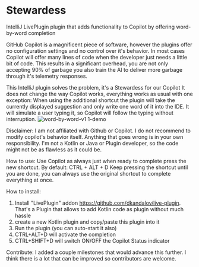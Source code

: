 # Stewardess
IntelliJ LivePlugin plugin that adds functionality to Copilot by offering word-by-word completion

GitHub Copilot is a magnificent piece of software, however the plugins offer no configuration settings and no control over it's behavior.
In most cases Copilot will offer many lines of code when the developer just needs a little bit of code.
This results in a significant overhead, you are not only accepting 90% of garbage you also train the AI to deliver more garbage through it's telemetry responses.

This IntelliJ plugin solves the problem, it's a Stewardess for our Copilot
It does not change the way Copilot works, everything works as usual with one exception:
When using the additional shortcut the plugin will take the currently displayed suggestion and only write one word of it into the IDE.
It will simulate a user typing it, so Copilot will follow the typing without interruption.
![word-by-word-v1 1-demo](https://user-images.githubusercontent.com/78893154/197048317-34b0d526-69ee-446c-9f3d-4fd69ee9533a.gif)


Disclaimer:
I am not affiliated with Github or Copilot. I do not recommend to modify copilot's behavior itself. 
Anything that goes wrong is in your own responsibility. 
I'm not a Kotlin or Java or Plugin developer, so the code might not be as flawless as it could be.

How to use:
Use Copilot as always just when ready to complete press the new shortcut.
By default: CTRL + ALT + D
Keep pressing the shortcut until you are done, you can always use the original shortcut to complete everything at once.

How to install:
1) Install "LivePlugin" addon https://github.com/dkandalov/live-plugin. That's a Plugin that allows to add Kotlin code as plugin without much hassle
2) create a new Kotlin plugin and copy/paste this plugin into it
3) Run the plugin (you can auto-start it also)
4) CTRL+ALT+D will activate the completion
5) CTRL+SHIFT+D will switch ON/OFF the Copilot Status indicator

Contribute:
I added a couple milestones that would advance this further.
I think there is a lot that can be improved so contributors are welcome.
